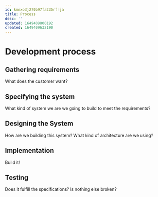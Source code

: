 ```yaml
---
id: kmnxo3j270b97fa235rfrja
title: Process
desc: ''
updated: 1649409800192
created: 1649409632190
---
```


# Development process

## Gathering requirements
What does the customer want?

## Specifying the system
What kind of system we are we going to build to meet the requirements?

## Designing the System
How are we building this system?
What kind of architecture are we using?

## Implementation
Build it!

## Testing
Does it fulfill the specifications? Is nothing else broken?
